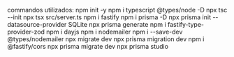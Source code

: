 commandos utilizados: npm init -y npm i typescript @types/node -D npx tsc --init
npx tsx src/server.ts
npm i fastify
npm i prisma -D
npx prisma init --datasource-provider SQLite
npx prisma generate npm i fastify-type-provider-zod
npm i dayjs
npm i nodemailer npm i --save-dev @types/nodemailer
npx migrate dev
npx prisma migration dev
npm i @fastify/cors npx prisma migrate dev npx prisma studio
